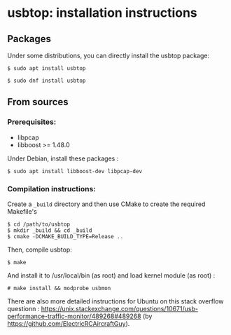 usbtop: installation instructions
=================================

Packages
--------

Under some distributions, you can directly install the usbtop package:

```
$ sudo apt install usbtop
```
```
$ sudo dnf install usbtop
```


From sources
------------

### Prerequisites:

  * libpcap
  * libboost >= 1.48.0

Under Debian, install these packages :

```
$ sudo apt install libboost-dev libpcap-dev
```

### Compilation instructions:

Create a ``_build`` directory and then use CMake to create the required Makefile's

```
$ cd /path/to/usbtop
$ mkdir _build && cd _build
$ cmake -DCMAKE_BUILD_TYPE=Release ..
```

Then, compile usbtop:

```
$ make
```

And install it to /usr/local/bin (as root) and load kernel module (as root) :

```
# make install && modprobe usbmon
```

There are also more detailed instructions for Ubuntu on this stack overflow
questionn :
https://unix.stackexchange.com/questions/10671/usb-performance-traffic-monitor/489268#489268
(by https://github.com/ElectricRCAircraftGuy).
